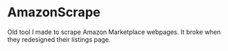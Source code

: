 # AmazonScrape

Old tool I made to scrape Amazon Marketplace webpages. It broke when they redesigned their listings page.
